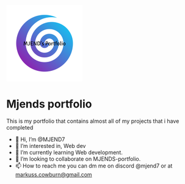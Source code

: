 <img src='https://raw.githubusercontent.com/MJEND7/Mjends-portfolio/master/cc598c7a79db40e582650a8735734f31%20(2).png' style="place-items: center;">


# Mjends portfolio
This is my portfolio that contains almost all of my projects that i have completed

- 👋 Hi, I’m @MJEND7
- 👀 I’m interested in, Web dev
- 🌱 I’m currently learning Web development.
- 💞️ I’m looking to collaborate on MJENDS-portfolio.
- 📫 How to reach me you can dm me on discord @mjend7 or at markuss.cowburn@gmail.com


